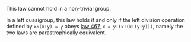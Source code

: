 This law cannot hold in a non-trivial group.

In a left quasigroup, this law holds if and only if the left division operation defined by `x◇(x:y) = y` obeys [law 467](https://teorth.github.io/equational_theories/implications/?467), `x = y:(x:(x:(y:y)))`, namely the two laws are parastrophically equivalent.
